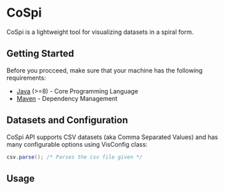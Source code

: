 # CoSpi

CoSpi is a lightweight tool for visualizing datasets in a spiral form.

## Getting Started

Before you procceed, make sure that your machine has the following requirements:
* [Java](https://www.java.com/en/) (>=8) - Core Programming Language
* [Maven](https://maven.apache.org/) - Dependency Management 

## Datasets and Configuration
CoSpi API supports CSV datasets (aka Comma Separated Values) and has many configurable options using VisConfig class:

``` java
csv.parse(); /* Parses the csv file given */
```

## Usage
